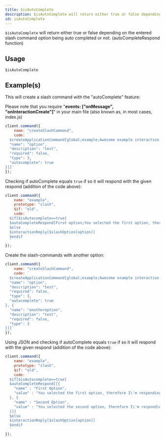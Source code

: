 ```yaml
---
title: $isAutoComplete
description: $isAutoComplete will return either true or false depending on the entered slash command option being auto completed or not. (autoCompleteRespond function)
id: isAutoComplete
---
```


`$isAutoComplete` will return either true or false depending on the entered slash command option being auto completed or
not. (autoCompleteRespond function)

## Usage

```aoi
$isAutoComplete
```

## Example(s)

This will create a slash command with the "autoComplete" feature:

Please note that you require "**events: ["onMessage", "onInteractionCreate"]**" in your main file (also known as, in
most cases, index.js)

```javascript
client.command({
    name: "createSlashCommand",
    code: `
  $createApplicationCommand[global;example;Awesome example interaction command with auto-complete!;true;true;slash;[{
  "name": "option", 
  "description": "test",
  "required": false,
  "type": 3, 
  "autocomplete": true
}]]`
});
```

Checking if autoComplete equals `true` if so it will respond with the given respond (addition of the code above):

```javascript
client.command({
    name: "example",
    prototype: "slash",
    $if: "old",
    code: `
  $if[$isAutocomplete==true]
  $autoCompleteRespond[First option;You selected the first option, therefore I'm responding with this!;Second option;You selected the first second, therefore I'm responding with this!]
  $else
  $interactionReply[$slashOption[option]]
  $endif
  `
});
```

Create the slash-commands with another option:

```javascript
client.command({
    name: "createSlashCommand",
    code: `
  $createApplicationCommand[global;example;Awesome example interaction command with auto-complete!;true;slash;[{
  "name": "option",
  "description": "test",
  "required": false, 
  "type": 3,
  "autocomplete": true 
}, {
  "name": "anotheroption",
  "description": "test",
  "required": false,
  "type": 3
}]]`
});
```

Using JSON and checking if autoComplete equals `true` if so it will respond with the given respond (addition of the
code above):

```javascript
client.command({
    name: "example",
    prototype: "slash",
    $if: "old",
    code: `
  $if[$isAutocomplete==true]
  $autoCompleteRespond[[{ 
    "name" : "First Option",
    "value" : "You selected the first option, therefore I\'m responding with this!"
  }, {
    "name" : "Second Option",
    "value" : "You selected the second option, therefore I\'m responding with this!"
  }]]
  $else
  $interactionReply[$slashOption[option]]
  $endif
  `
});
```
